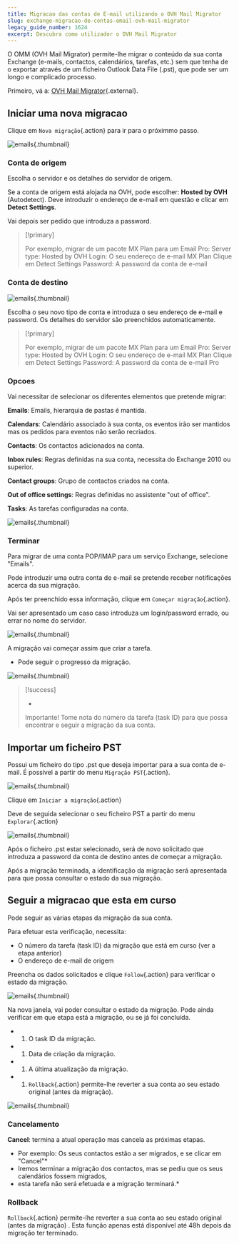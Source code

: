 ```yaml
---
title: Migracao das contas de E-mail utilizando o OVH Mail Migrator
slug: exchange-migracao-de-contas-email-ovh-mail-migrator
legacy_guide_number: 1624
excerpt: Descubra como utilizador o OVH Mail Migrator
---
```


O OMM (OVH Mail Migrator) permite-lhe migrar o conteúdo da sua conta Exchange (e-mails, contactos, calendários, tarefas, etc.) sem que tenha de o exportar através de um ficheiro Outlook Data File (.pst), que pode ser um longo e complicado processo.

Primeiro, vá a: [OVH Mail Migrator](https://omm.ovh.net){.external}.


## Iniciar uma nova migracao
Clique em `Nova migração`{.action} para ir para o próximmo passo.


![emails](images/2795_en.png){.thumbnail}


### Conta de origem
Escolha o servidor e os detalhes do servidor de origem.

Se a conta de origem está alojada na OVH, pode escolher: **Hosted by OVH** (Autodetect). Deve introduzir o endereço de e-mail em questão e clicar em **Detect Settings**.

Vai depois ser pedido que introduza a password.



> [!primary]
>
> Por exemplo, migrar de um pacote MX Plan para um Email Pro:
> Server type: Hosted by OVH
> Login: O seu endereço de e-mail MX Plan
> Clique em Detect Settings
> Password: A password da conta de e-mail
> 


### Conta de destino

![emails](images/2796_en.png){.thumbnail}

Escolha o seu novo tipo de conta e introduza o seu endereço de e-mail e password. Os detalhes do servidor são preenchidos automaticamente.



> [!primary]
>
> Por exemplo, migrar de um pacote MX Plan para um Email Pro:
> Server type: Hosted by OVH
> Login: O seu endereço de e-mail MX Plan
> Clique em Detect Settings
> Password: A password da conta de e-mail Pro
> 


### Opcoes
Vai necessitar de selecionar os diferentes elementos que pretende migrar:

**Emails**: Emails, hierarquia de pastas é mantida.

**Calendars**: Calendário associado à sua conta, os eventos irão ser mantidos mas os pedidos para eventos não serão recriados.

**Contacts**: Os contactos adicionados na conta.

**Inbox rules**: Regras definidas na sua conta, necessita do Exchange 2010 ou superior.

**Contact groups**: Grupo de contactos criados na conta.

**Out of office settings**: Regras definidas no assistente "out of office".

**Tasks**: As tarefas configuradas na conta.


![emails](images/3768_en.png){.thumbnail}


### Terminar
Para migrar de uma conta POP/IMAP para um serviço Exchange, selecione "Emails".

Pode introduzir uma outra conta de e-mail se pretende receber notificações acerca da sua migração.

Após ter preenchido essa informação, clique em `Começar migração`{.action}.

Vai ser apresentado um caso caso introduza um login/password errado, ou errar no nome do servidor.


![emails](images/2441.png){.thumbnail}

A migração vai começar assim que criar a tarefa.

- Pode seguir o progresso da migração.


![emails](images/2798_en.png){.thumbnail}



> [!success]
>
> - 
> Importante! Tome nota do número da tarefa (task ID) para que possa encontrar e seguir a migração da sua conta.
> 
> 


## Importar um ficheiro PST
Possui um ficheiro do tipo .pst que deseja importar para a sua conta de e-mail. É possível a partir do menu `Migração PST`{.action}.


![emails](images/3769_EN.png){.thumbnail}

Clique em `Iniciar a migração`{.action}

Deve de seguida selecionar o seu ficheiro PST a partir do menu `Explorar`{.action}


![emails](images/3770.png){.thumbnail}

Após o ficheiro .pst estar selecionado, será de novo solicitado que introduza a password da conta de destino antes de começar a migração.

Após a migração terminada, a identificação da migração será apresentada para que possa consultar o estado da sua migração.


## Seguir a migracao que esta em curso
Pode seguir as várias etapas da migração da sua conta.

Para efetuar esta verificação, necessita:

- O número da tarefa (task ID) da migração que está em curso (ver a etapa anterior)
- O endereço de e-mail de origem

Preencha os dados solicitados e clique `Follow`{.action} para verificar o estado da migração.


![emails](images/2799_en.png){.thumbnail}

Na nova janela, vai poder consultar o estado da migração. Pode ainda verificar em que etapa está a migração, ou se já foi concluída.

- 
    1. O task ID da migração.
- 
    1. Data de criação da migração.
- 
    1. A última atualização da migração.
- 
    1. `Rollback`{.action} permite-lhe reverter a sua conta ao seu estado original (antes da migração).


![emails](images/2800_en.png){.thumbnail}


### Cancelamento
**Cancel**: termina a atual operação mas cancela as próximas etapas.

- Por exemplo: Os seus contactos estão a ser migrados, e se clicar em "Cancel"*
- Iremos terminar a migração dos contactos, mas se pediu que os seus calendários fossem migrados,
- esta tarefa não será efetuada e a migração terminará.*


### Rollback
`Rollback`{.action} permite-lhe reverter a sua conta ao seu estado original (antes da migração) . Esta função apenas está disponível até 48h depois da migração ter terminado.